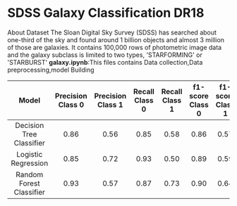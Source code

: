 # SDSS Galaxy Classification DR18
About Dataset
The Sloan Digital Sky Survey (SDSS) has searched about one-third of the sky and found around 1 billion objects and almost 3 million of those are galaxies. It contains 100,000 rows of photometric image data and the galaxy subclass is limited to two types, 'STARFORMING' or 'STARBURST'
**galaxy.ipynb**:This files contains Data collection,Data preprocessing,model Building

|         **Model**        | **Precision Class 0** | **Precision Class 1** | **Recall Class 0** | **Recall Class 1** | **f1-score Class 0** | **f1-score Class 1** | **Accuracy** |
|:------------------------:|:---------------------:|:---------------------:|:------------------:|:------------------:|:--------------------:|:--------------------:|:------------:|
| Decision Tree Classifier |          0.86         |          0.56         |        0.85        |        0.58        |         0.86         |         0.57         |  **0.78515** |
| Logistic Regression      |          0.85         |          0.72         |        0.93        |        0.50        |         0.89         |         0.59         |  **0.82725** |
| Random Forest Classifier |          0.93         |          0.57         |        0.87        |        0.73        |         0.90         |         0.64         |  **0.8417**  |
